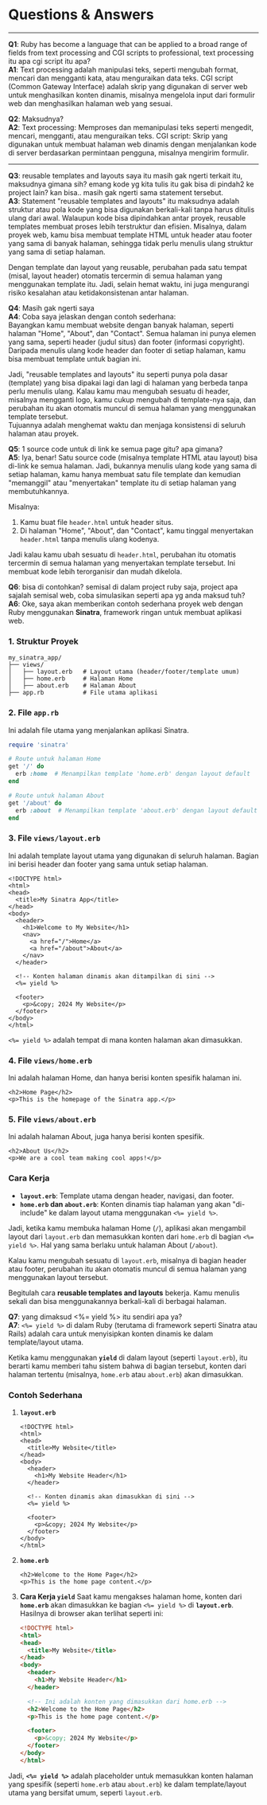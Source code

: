 # Questions & Answers

---

**Q1**: Ruby has become a language that can be applied to a broad range of fields from text processing and CGI scripts to professional, text processing itu apa cgi script itu apa?<br>
**A1**: Text processing adalah manipulasi teks, seperti mengubah format, mencari dan mengganti kata, atau menguraikan data teks. CGI script (Common Gateway Interface) adalah skrip yang digunakan di server web untuk menghasilkan konten dinamis, misalnya mengelola input dari formulir web dan menghasilkan halaman web yang sesuai.<br>

**Q2**: Maksudnya?<br>
**A2**: Text processing: Memproses dan memanipulasi teks seperti mengedit, mencari, mengganti, atau menguraikan teks.
CGI script: Skrip yang digunakan untuk membuat halaman web dinamis dengan menjalankan kode di server berdasarkan permintaan pengguna, misalnya mengirim formulir.<br>

---

**Q3**: reusable templates and layouts
saya itu masih gak ngerti terkait itu, maksudnya gimana sih? emang kode yg kita tulis itu gak bisa di pindah2 ke project lain? kan bisa.. masih gak ngerti sama statement tersebut.<br>
**A3**: Statement "reusable templates and layouts" itu maksudnya adalah struktur atau pola kode yang bisa digunakan berkali-kali tanpa harus ditulis ulang dari awal. Walaupun kode bisa dipindahkan antar proyek, reusable templates membuat proses lebih terstruktur dan efisien. Misalnya, dalam proyek web, kamu bisa membuat template HTML untuk header atau footer yang sama di banyak halaman, sehingga tidak perlu menulis ulang struktur yang sama di setiap halaman.

Dengan template dan layout yang reusable, perubahan pada satu tempat (misal, layout header) otomatis tercermin di semua halaman yang menggunakan template itu. Jadi, selain hemat waktu, ini juga mengurangi risiko kesalahan atau ketidakonsistenan antar halaman.

**Q4**: Masih gak ngerti saya<br>
**A4**: Coba saya jelaskan dengan contoh sederhana:<br>
Bayangkan kamu membuat website dengan banyak halaman, seperti halaman "Home", "About", dan "Contact". Semua halaman ini punya elemen yang sama, seperti header (judul situs) dan footer (informasi copyright). Daripada menulis ulang kode header dan footer di setiap halaman, kamu bisa membuat template untuk bagian ini.

Jadi, "reusable templates and layouts" itu seperti punya pola dasar (template) yang bisa dipakai lagi dan lagi di halaman yang berbeda tanpa perlu menulis ulang. Kalau kamu mau mengubah sesuatu di header, misalnya mengganti logo, kamu cukup mengubah di template-nya saja, dan perubahan itu akan otomatis muncul di semua halaman yang menggunakan template tersebut.<br>
Tujuannya adalah menghemat waktu dan menjaga konsistensi di seluruh halaman atau proyek.

**Q5**: 1 source code untuk di link ke semua page gitu? apa gimana?<br>
**A5**: Iya, benar! Satu source code (misalnya template HTML atau layout) bisa di-link ke semua halaman. Jadi, bukannya menulis ulang kode yang sama di setiap halaman, kamu hanya membuat satu file template dan kemudian "memanggil" atau "menyertakan" template itu di setiap halaman yang membutuhkannya.<br>

Misalnya:

1. Kamu buat file `header.html` untuk header situs.<br>
2. Di halaman "Home", "About", dan "Contact", kamu tinggal menyertakan `header.html` tanpa menulis ulang kodenya.<br>

Jadi kalau kamu ubah sesuatu di `header.html`, perubahan itu otomatis tercermin di semua halaman yang menyertakan template tersebut. Ini membuat kode lebih terorganisir dan mudah dikelola.

**Q6**: bisa di contohkan? semisal di dalam project ruby saja, project apa sajalah semisal web, coba simulasikan seperti apa yg anda maksud tuh?<br>
**A6**: Oke, saya akan memberikan contoh sederhana proyek web dengan Ruby menggunakan **Sinatra**, framework ringan untuk membuat aplikasi web.

### 1. **Struktur Proyek**
```plaintext
my_sinatra_app/
├── views/
│   ├── layout.erb   # Layout utama (header/footer/template umum)
│   ├── home.erb     # Halaman Home
│   ├── about.erb    # Halaman About
├── app.rb           # File utama aplikasi
```

### 2. **File `app.rb`**
Ini adalah file utama yang menjalankan aplikasi Sinatra.

```ruby
require 'sinatra'

# Route untuk halaman Home
get '/' do
  erb :home  # Menampilkan template 'home.erb' dengan layout default
end

# Route untuk halaman About
get '/about' do
  erb :about  # Menampilkan template 'about.erb' dengan layout default
end
```

### 3. **File `views/layout.erb`**
Ini adalah template layout utama yang digunakan di seluruh halaman. Bagian ini berisi header dan footer yang sama untuk setiap halaman.

```erb
<!DOCTYPE html>
<html>
<head>
  <title>My Sinatra App</title>
</head>
<body>
  <header>
    <h1>Welcome to My Website</h1>
    <nav>
      <a href="/">Home</a>
      <a href="/about">About</a>
    </nav>
  </header>

  <!-- Konten halaman dinamis akan ditampilkan di sini -->
  <%= yield %>

  <footer>
    <p>&copy; 2024 My Website</p>
  </footer>
</body>
</html>
```

`<%= yield %>` adalah tempat di mana konten halaman akan dimasukkan.

### 4. **File `views/home.erb`**
Ini adalah halaman Home, dan hanya berisi konten spesifik halaman ini.

```erb
<h2>Home Page</h2>
<p>This is the homepage of the Sinatra app.</p>
```

### 5. **File `views/about.erb`**
Ini adalah halaman About, juga hanya berisi konten spesifik.

```erb
<h2>About Us</h2>
<p>We are a cool team making cool apps!</p>
```

### Cara Kerja

- **`layout.erb`**: Template utama dengan header, navigasi, dan footer.
- **`home.erb` dan `about.erb`**: Konten dinamis tiap halaman yang akan "di-include" ke dalam layout utama menggunakan `<%= yield %>`.

Jadi, ketika kamu membuka halaman Home (`/`), aplikasi akan mengambil layout dari `layout.erb` dan memasukkan konten dari `home.erb` di bagian `<%= yield %>`. Hal yang sama berlaku untuk halaman About (`/about`).

Kalau kamu mengubah sesuatu di `layout.erb`, misalnya di bagian header atau footer, perubahan itu akan otomatis muncul di semua halaman yang menggunakan layout tersebut.

Begitulah cara **reusable templates and layouts** bekerja. Kamu menulis sekali dan bisa menggunakannya berkali-kali di berbagai halaman.

**Q7**: yang dimaksud <%= yield %> itu sendiri apa ya?<br>
**A7**: `<%= yield %>` di dalam Ruby (terutama di framework seperti Sinatra atau Rails) adalah cara untuk menyisipkan konten dinamis ke dalam template/layout utama.

Ketika kamu menggunakan **`yield`** di dalam layout (seperti `layout.erb`), itu berarti kamu memberi tahu sistem bahwa di bagian tersebut, konten dari halaman tertentu (misalnya, `home.erb` atau `about.erb`) akan dimasukkan.

### Contoh Sederhana

1. **`layout.erb`**
   ```erb
   <!DOCTYPE html>
   <html>
   <head>
     <title>My Website</title>
   </head>
   <body>
     <header>
       <h1>My Website Header</h1>
     </header>

     <!-- Konten dinamis akan dimasukkan di sini -->
     <%= yield %>

     <footer>
       <p>&copy; 2024 My Website</p>
     </footer>
   </body>
   </html>
   ```

2. **`home.erb`**
   ```erb
   <h2>Welcome to the Home Page</h2>
   <p>This is the home page content.</p>
   ```

3. **Cara Kerja `yield`**
   Saat kamu mengakses halaman home, konten dari **`home.erb`** akan dimasukkan ke bagian `<%= yield %>` di **`layout.erb`**. Hasilnya di browser akan terlihat seperti ini:

   ```html
   <!DOCTYPE html>
   <html>
   <head>
     <title>My Website</title>
   </head>
   <body>
     <header>
       <h1>My Website Header</h1>
     </header>

     <!-- Ini adalah konten yang dimasukkan dari home.erb -->
     <h2>Welcome to the Home Page</h2>
     <p>This is the home page content.</p>

     <footer>
       <p>&copy; 2024 My Website</p>
     </footer>
   </body>
   </html>
   ```

Jadi, **`<%= yield %>`** adalah placeholder untuk memasukkan konten halaman yang spesifik (seperti `home.erb` atau `about.erb`) ke dalam template/layout utama yang bersifat umum, seperti `layout.erb`.

